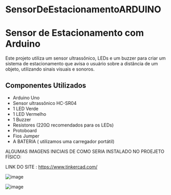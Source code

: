 # SensorDeEstacionamentoARDUINO

# Sensor de Estacionamento com Arduino

Este projeto utiliza um sensor ultrassônico, LEDs e um buzzer para criar um sistema de estacionamento que avisa o usuário sobre a distância de um objeto, utilizando sinais visuais e sonoros.

## Componentes Utilizados

- Arduino Uno
- Sensor ultrassônico HC-SR04
- 1 LED Verde
- 1 LED Vermelho
- 1 Buzzer
- Resistores (220Ω recomendados para os LEDs)
- Protoboard
- Fios Jumper
- A BATERIA ( utilizamos uma carregador portátil) 


ALGUMAS IMAGENS INICIAIS DE COMO SERIA INSTALADO NO PROEJETO FÍSICO:

LINK DO SITE : https://www.tinkercad.com/

![image](https://github.com/user-attachments/assets/5ceb8d08-1b88-4dfb-ba77-bf7133cff024)


![image](https://github.com/user-attachments/assets/eadecf53-7a28-4c02-9926-21222ac6f333)

